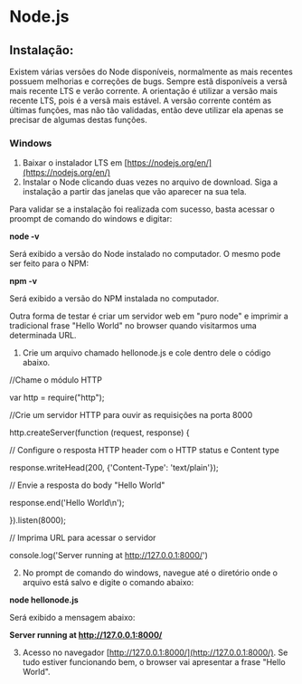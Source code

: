 # Node.js
## Instalação:
Existem várias versões do Node disponíveis, normalmente as mais recentes possuem melhorias e correções de bugs. Sempre estã disponíveis a versã mais recente LTS e verão corrente.
A orientação é utilizar a versão mais recente LTS, pois é a versã mais estável. A versão corrente contém as últimas funções, mas não tão validadas, então deve utilizar ela apenas se precisar de algumas destas funções.

### Windows
1. Baixar o instalador LTS em [https://nodejs.org/en/](https://nodejs.org/en/)
2. Instalar o Node clicando duas vezes no arquivo de download. Siga a instalação a partir das janelas que vão aparecer na sua tela.

Para validar se a instalação foi realizada com sucesso, basta acessar o proompt de comando do windows e digitar:

**node -v**

Será exibido a versão do Node instalado no computador. O mesmo pode ser feito para o NPM:

**npm -v**

Será exibido a versão do NPM instalada no computador.

Outra forma de testar é criar um servidor web em "puro node" e imprimir a tradicional frase "Hello World" no browser quando visitarmos uma determinada URL.
1. Crie um arquivo chamado hellonode.js e cole dentro dele o código abaixo.

//Chame o módulo HTTP

var http = require("http");

//Crie um servidor HTTP para ouvir as requisições na porta 8000

http.createServer(function (request, response) {

   // Configure o resposta HTTP header com o HTTP status e Content type

   response.writeHead(200, {'Content-Type': 'text/plain'});

   // Envie a resposta do body "Hello World"

   response.end('Hello World\n');

}).listen(8000);

// Imprima URL para acessar o servidor

console.log('Server running at http://127.0.0.1:8000/')

2. No prompt de comando do windows, navegue até o diretório onde o arquivo está salvo e digite o comando abaixo: 

**node hellonode.js**

Será exibido a mensagem abaixo:

**Server running at http://127.0.0.1:8000/** 

3. Acesso no navegador [http://127.0.0.1:8000/](http://127.0.0.1:8000/). Se tudo estiver funcionando bem, o browser vai apresentar a frase "Hello World".
